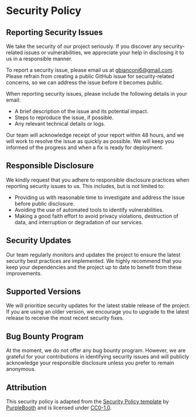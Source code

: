 # Security Policy

## Reporting Security Issues

We take the security of our project seriously. If you discover any security-related issues or vulnerabilities, we appreciate your help in disclosing it to us in a responsible manner.

To report a security issue, please email us at gbianconi6@gmail.com. Please refrain from creating a public GitHub issue for security-related concerns, so we can address the issue before it becomes public.

When reporting security issues, please include the following details in your email:

- A brief description of the issue and its potential impact.
- Steps to reproduce the issue, if possible.
- Any relevant technical details or logs.

Our team will acknowledge receipt of your report within 48 hours, and we will work to resolve the issue as quickly as possible. We will keep you informed of the progress and when a fix is ready for deployment.

## Responsible Disclosure

We kindly request that you adhere to responsible disclosure practices when reporting security issues to us. This includes, but is not limited to:

- Providing us with reasonable time to investigate and address the issue before public disclosure.
- Avoiding the use of automated tools to identify vulnerabilities.
- Making a good faith effort to avoid privacy violations, destruction of data, and interruption or degradation of our services.

## Security Updates

Our team regularly monitors and updates the project to ensure the latest security best practices are implemented. We highly recommend that you keep your dependencies and the project up to date to benefit from these improvements.

## Supported Versions

We will prioritize security updates for the latest stable release of the project. If you are using an older version, we encourage you to upgrade to the latest release to receive the most recent security fixes.

## Bug Bounty Program

At the moment, we do not offer any bug bounty program. However, we are grateful for your contributions in identifying security issues and will publicly acknowledge your responsible disclosure unless you prefer to remain anonymous.

## Attribution

This security policy is adapted from the [Security Policy template](https://gist.github.com/PurpleBooth/b24679402957c63ec426) by [PurpleBooth](https://github.com/PurpleBooth) and is licensed under [CC0-1.0](https://creativecommons.org/publicdomain/zero/1.0/).

